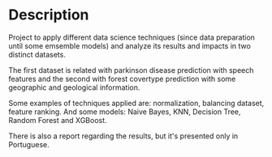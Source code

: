 # Description

Project to apply different data science techniques (since data preparation until some emsemble models) and analyze its results and impacts in two distinct datasets.

The first dataset is related with parkinson disease prediction with speech features and the second with forest covertype prediction with some geographic and geological information.

Some examples of techniques applied are: normalization, balancing dataset, feature ranking. And some models: Naive Bayes, KNN, Decision Tree, Random Forest and XGBoost.

There is also a report regarding the results, but it's presented only in Portuguese.
